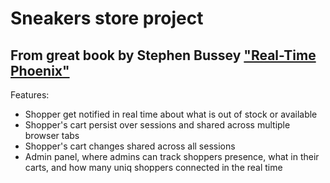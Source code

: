 # Sneakers store project
## From great book by Stephen Bussey ["Real-Time Phoenix"](https://pragprog.com/titles/sbsockets/real-time-phoenix/)

Features:
 - Shopper get notified in real time about what is out of stock or available
 - Shopper's cart persist over sessions and shared across multiple browser tabs
 - Shopper's cart changes shared across all sessions
 - Admin panel, where admins can track shoppers presence, what in their carts, and how many uniq shoppers connected in the real time

 